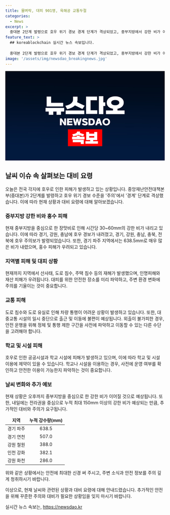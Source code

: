 ```yaml
---
title: 물벼락, 대피 901명, 육해공 교통두절
categories:
  - News
excerpt: >
  중대본 2단계 발령으로 호우 위기 경보 경계 단계가 격상되었고, 중부지방에서 강한 비가 이어지고 있다. 폭우로 인한 인명·재산 피해가 발생하고, 주변 지역에서는 하천 범람 우려로 인명 구조와 대피 사례가 속출하고 있다. 뿐만 아니라 시설 피해와 교통 장애도 발생하고 있어 국내 여러 지역이 호우로 피해를 입고 있다. 현재까지 총 628세대 901명이 대피했으며, 홍수 경보 지역과 도로 통제가 이루어졌다. 함께 기타 학교 피해, 열차 중단, 항로 통제 등으로 출근길 불편이 이어지고 있다. 중부지방을 중심으로 한 장맛비는 이날 오후까지 강한 비가 이어질 것으로 보인다.
feature_text: >
  ## koreablockchain 실시간 뉴스 속보입니다.

  중대본 2단계 발령으로 호우 위기 경보 경계 단계가 격상되었고, 중부지방에서 강한 비가 이어지고 있다. 폭우로 인한 인명·재산 피해가 발생하고, 주변 지역에서는 하천 범람 우려로 인명 구조와 대피 사례가 속출하고 있다. 뿐만 아니라 시설 피해와 교통 장애도 발생하고 있어 국내 여러 지역이 호우로 피해를 입고 있다. 현재까지 총 628세대 901명이 대피했으며, 홍수 경보 지역과 도로 통제가 이루어졌다. 함께 기타 학교 피해, 열차 중단, 항로 통제 등으로 출근길 불편이 이어지고 있다. 중부지방을 중심으로 한 장맛비는 이날 오후까지 강한 비가 이어질 것으로 보인다.
image: '/assets/img/newsdao_breakingnews.jpg'
---
```


<p><img src="/assets/img/newsdao_breakingnews.jpg" alt="koreablockchain 속보" /></p>

<h2 data-ke-size="size26">날씨 이슈 속 살펴보는 대비 요령</h2>

<p data-ke-size="size16">오늘은 전국 각지에 호우로 인한 피해가 발생하고 있는 상황입니다. 중앙재난안전대책본부(중대본)가 2단계를 발령하고 호우 위기 경보 수준을 '주의'에서 '경계' 단계로 격상했습니다. 이에 따라 현재 상황과 대비 요령에 대해 알아보겠습니다.</p>

<h3 data-ke-size="size24">중부지방 강한 비와 홍수 피해</h3>

<p data-ke-size="size16">현재 중부지방을 중심으로 한 장맛비로 인해 시간당 30~60mm의 강한 비가 내리고 있습니다. 이에 따라 경기, 강원, 충남에 호우 경보가 내려졌고, 경기, 강원, 충남, 충북, 전북에 호우 주의보가 발령되었습니다. 또한, 경기 파주 지역에서는 638.5mm로 매우 많은 비가 내렸으며, 홍수 피해가 우려되고 있습니다.</p>

<h3 data-ke-size="size24">지역별 피해 및 대피 상황</h3>

<p data-ke-size="size16">현재까지 지역에서 산사태, 도로 침수, 주택 침수 등의 재해가 발생했으며, 인명피해와 재산 피해가 우려됩니다. 대피를 위한 안전한 장소를 미리 파악하고, 주변 환경 변화에 주의를 기울이는 것이 중요합니다.</p>

<h3 data-ke-size="size24">교통 피해</h3>

<p data-ke-size="size16">도로 침수와 도로 유실로 인해 차량 통행이 어려운 상황이 발생하고 있습니다. 또한, 대중교통 시설의 일시 중단으로 출근 및 이동에 불편이 예상됩니다. 외출이 불가피한 경우, 안전 운행을 위해 정체 및 통행 제한 구간을 사전에 파악하고 이동할 수 있는 다른 수단을 고려해야 합니다.</p>

<h3 data-ke-size="size24">학교 및 시설 피해</h3>

<p data-ke-size="size16">호우로 인한 공공시설과 학교 시설에 피해가 발생하고 있으며, 이에 따라 학교 및 시설 이용에 제약이 있을 수 있습니다. 학교나 시설을 이용하는 경우, 사전에 운영 여부를 확인하고 안전한 이용이 가능한지 파악하는 것이 중요합니다.</p>

<h3 data-ke-size="size24">날씨 변화와 추가 예보</h3>

<p data-ke-size="size16">현재 상황은 오후까지 중부지방을 중심으로 한 강한 비가 이어질 것으로 예상됩니다. 또한, 내일에는 전라권을 중심으로 누적 최대 150mm 이상의 강한 비가 예상되는 만큼, 추가적인 대비와 주의가 요구됩니다.</p>

<table>
<thead>
<tr>
<td style="text-align: center; height: 17px;"><b>지역</b></td>
<td style="text-align: center; height: 17px;"><b>누적 강수량(mm)</b></td>
</tr>
</thead>
<tbody>
<tr>
<td style="text-align: center; height: 17px;">경기 파주</td>
<td style="text-align: center; height: 17px;">638.5</td>
</tr>
<tr>
<td style="text-align: center; height: 17px;">경기 연천</td>
<td style="text-align: center; height: 17px;">507.0</td>
</tr>
<tr>
<td style="text-align: center; height: 17px;">강원 철원</td>
<td style="text-align: center; height: 17px;">388.0</td>
</tr>
<tr>
<td style="text-align: center; height: 17px;">인천 강화</td>
<td style="text-align: center; height: 17px;">382.1</td>
</tr>
<tr>
<td style="text-align: center; height: 17px;">강원 화천</td>
<td style="text-align: center; height: 17px;">286.0</td>
</tr>
</tbody>
</table>

<p data-ke-size="size16">위와 같은 상황에서는 안전에 최대한 신경 써 주시고, 주변 소식과 안전 정보를 주의 깊게 청취하시기 바랍니다.</p>

<p data-ke-size="size16">이상으로, 현재 날씨와 관련된 상황과 대비 요령에 대해 안내드렸습니다. 추가적인 안전을 위해 꾸준한 주의와 대비가 필요한 상황임을 잊지 마시기 바랍니다.</p>
실시간 뉴스 속보는, <a href="https://newsdao.kr" rel="dofollow">https://newsdao.kr</a>


